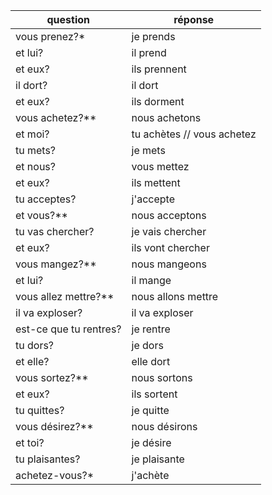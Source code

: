 | question               | réponse                    |
|------------------------|----------------------------|                                                               
| vous prenez?*          | je prends                  |                  
| et lui?                | il prend                   |                   
| et eux?                | ils prennent               |               
| il dort?               | il dort                    |                    
| et eux?                | ils dorment                |                
| vous achetez?**        | nous achetons              |              
| et moi?                | tu achètes // vous achetez |
| tu mets?               | je mets                    |                    
| et nous?               | vous mettez                |                
| et eux?                | ils mettent                |                
| tu acceptes?           | j'accepte                  |                  
| et vous?**             | nous acceptons             |             
| tu vas chercher?       | je vais chercher           |           
| et eux?                | ils vont chercher          |          
| vous mangez?**         | nous mangeons              |              
| et lui?                | il mange                   |                   
| vous allez mettre?**   | nous allons mettre         |         
| il va exploser?        | il va exploser             |             
| est-ce que tu rentres? | je rentre                  |                  
| tu dors?               | je dors                    |                    
| et elle?               | elle dort                  |                  
| vous sortez?**         | nous sortons               |               
| et eux?                | ils sortent                |                
| tu quittes?            | je quitte                  |                  
| vous désirez?**        | nous désirons              |              
| et toi?                | je désire                  |                  
| tu plaisantes?         | je plaisante               |               
| achetez-vous?*         | j'achète                   |                    
